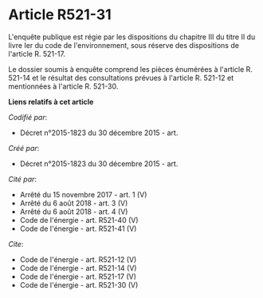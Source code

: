 # Article R521-31

L'enquête publique est régie par les dispositions du chapitre III du titre II du livre Ier du code de l'environnement, sous
réserve des dispositions de l'article R. 521-17. 

Le dossier soumis à enquête comprend les pièces énumérées à l'article R. 521-14 et le résultat des consultations prévues à
l'article R. 521-12 et mentionnées à l'article R. 521-30.

**Liens relatifs à cet article**

_Codifié par_:

  - Décret n°2015-1823 du 30 décembre 2015 - art.

_Créé par_:

  - Décret n°2015-1823 du 30 décembre 2015 - art.

_Cité par_:

  - Arrêté du 15 novembre 2017 - art. 1 (V)
  - Arrêté du 6 août 2018 - art. 3 (V)
  - Arrêté du 6 août 2018 - art. 4 (V)
  - Code de l'énergie - art. R521-40 (V)
  - Code de l'énergie - art. R521-41 (V)

_Cite_:

  - Code de l'énergie - art. R521-12 (V)
  - Code de l'énergie - art. R521-14 (V)
  - Code de l'énergie - art. R521-17 (V)
  - Code de l'énergie - art. R521-30 (V)
